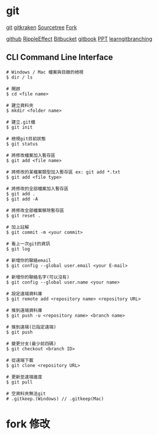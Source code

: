 # git

[git](https://git-scm.com/)
[gitkraken](https://www.gitkraken.com/)
[Sourcetree](https://www.sourcetreeapp.com)
[Fork](https://git-fork.com/home)

[github](https://github.com/)
[RippleEffect](https://github.com/traex/RippleEffect)
[Bitbucket](https://bitbucket.org/)
[gitbook](https://gitbook.tw/)
[PPT](https://goo.gl/Ys5spk)
[learngitbranching](https://learngitbranching.js.org)

## CLI Command Line Interface
```shell
# Windows / Mac 檔案與目錄的檢視
$ dir / ls

# 開啟
$ cd <file name>

# 建立資料夾
$ mkdir <folder name>

# 建立.git檔
$ git init

# 檢視git目前狀態
$ git status

# 將修改檔案加入暫存區
$ git add <file name>

# 將修改的某檔案類型加入暫存區 ex: git add *.txt
$ git add <file type>

# 將修改的全部檔案加入暫存區
$ git add . 
$ git add -A

# 將修改全部檔案移除暫存區
$ git reset .

# 加上註解
$ git commit -m <your commit>

# 看上一次git的資訊
$ git log

# 新增你的聯絡email
$ git config --global user.email <your E-mail>

# 新增你的聯絡名字(可以沒有)
$ git config --global user.name <your name>

# 設定遠端資料庫
$ git remote add <repository name> <repository URL>

# 推到遠端資料庫
$ git push -u <repository name> <branch name>

# 推到遠端(已指定遠端)
$ git push

# 變更分支(最少前四碼)
$ git checkout <branch ID>

# 從遠端下載
$ git clone <repository URL>

# 更新至遠端進度
$ git pull

# 空資料夾無法git
# .gitkeep.(Windows) // .gitkeep(Mac)
```
# fork 修改
